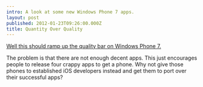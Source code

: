 ```yaml
---
intro: A look at some new Windows Phone 7 apps.
layout: post
published: 2012-01-23T09:26:00.000Z
title: Quantity Over Quality
---
```


[Well this should ramp up the quality bar on Windows Phone 7.](http://blogs.msdn.com/b/ukmsdn/archive/2012/01/20/publish-4-original-amp-unique-windows-phone-apps-amp-get-a-nokia-lumia-800-windows-phone.aspx)

The problem is that there are not enough decent apps. This just encourages people to release four crappy apps to get a phone. Why not give those phones to established iOS developers instead and get them to port over their successful apps?
